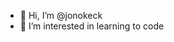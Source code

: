 - 👋 Hi, I’m @jonokeck
- 👀 I’m interested in learning to code

<!---
jonokeck/jonokeck is a ✨ special ✨ repository because its `README.md` (this file) appears on your GitHub profile.
You can click the Preview link to take a look at your changes.
--->
